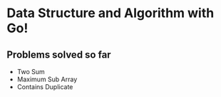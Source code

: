 # Data Structure and Algorithm with Go!



## Problems solved so far
- Two Sum
- Maximum Sub Array
- Contains Duplicate
